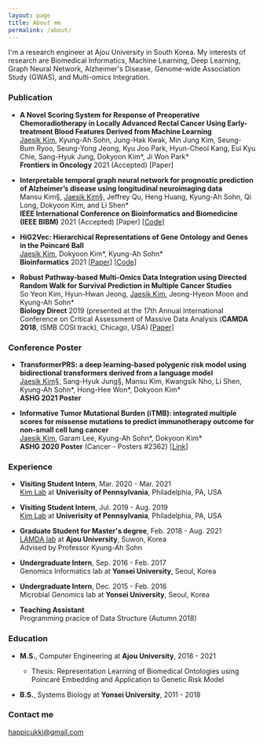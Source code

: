 ```yaml
---
layout: page
title: About me
permalink: /about/
---
```


I'm a research engineer at Ajou University in South Korea. My interests of research are Biomedical Informatics, Machine Learning, Deep Learning, Graph Neural Network, Alzheimer's Disease, Genome-wide Association Study (GWAS), and Multi-omics Integration. 

### Publication
- <b>A Novel Scoring System for Response of Preoperative Chemoradiotherapy in Locally Advanced Rectal Cancer Using Early-treatment Blood Features Derived from Machine Learning</b> \
<ins>Jaesik Kim</ins>, Kyung-Ah Sohn, Jung-Hak Kwak, Min Jung Kim, Seung-Bum Ryoo, Seung-Yong Jeong, Kyu Joo Park, Hyun-Cheol Kang, Eui Kyu Chie, Sang-Hyuk Jung, Dokyoon Kim\*, Ji Won Park\* \
<b>Frontiers in Oncology</b> 2021 (Accepted) [Paper]

- <b>Interpretable temporal graph neural network for prognostic prediction of Alzheimer’s disease using longitudinal neuroimaging data</b> \
Mansu Kim§, <ins>Jaesik Kim</ins>§, Jeffrey Qu, Heng Huang, Kyung-Ah Sohn, Qi Long, Dokyoon Kim, and Li Shen\* \
<b>IEEE International Conference on Bioinformatics and Biomedicine (IEEE BIBM)</b> 2021 (Accepted) [Paper] [[Code](https://github.com/JaesikKim/temporal-GNN)]


- <b>HiG2Vec: Hierarchical Representations of Gene Ontology and Genes in the Poincaré Ball</b> \
<ins>Jaesik Kim</ins>, Dokyoon Kim\*, Kyung-Ah Sohn\* \
<b>Bioinformatics</b> 2021 [[Paper](https://academic.oup.com/bioinformatics/article/37/18/2971/6184857)] [[Code](https://github.com/JaesikKim/HiG2Vec)]

- <b>Robust Pathway-based Multi-Omics Data Integration using Directed Random Walk for Survival Prediction in Multiple Cancer Studies</b> \
So Yeon Kim, Hyun-Hwan Jeong, <ins>Jaesik Kim</ins>, Jeong-Hyeon Moon and Kyung-Ah Sohn\* \
<b>Biology Direct</b> 2019 (presented at the 17th Annual International Conference on Critical Assessment of Massive Data Analysis (<b>CAMDA 2018</b>, ISMB COSI track), Chicago, USA) [[Paper](https://biologydirect.biomedcentral.com/articles/10.1186/s13062-019-0239-8)]

### Conference Poster
- <b>TransformerPRS: a deep learning-based polygenic risk model using bidirectional transformers derived from a language model</b> \
<ins>Jaesik Kim</ins>§, Sang-Hyuk Jung§, Mansu Kim, Kwangsik Nho, Li Shen, Kyung-Ah Sohn\*, Hong-Hee Won\*, Dokyoon Kim\* \
<b>ASHG 2021 Poster</b>

- <b>Informative Tumor Mutational Burden (iTMB): integrated multiple scores for missense mutations to predict immunotherapy outcome for non-small cell lung cancer</b> \
<ins>Jaesik Kim</ins>, Garam Lee, Kyung-Ah Sohn\*, Dokyoon Kim\* \
<b>ASHG 2020 Poster</b> (Cancer - Posters #2362) [[Link](https://www.abstractsonline.com/pp8/#!/9070/presentation/3518)]


### Experience
- <b>Visiting Student Intern</b>, Mar. 2020 - Mar. 2021 \
[Kim Lab](https://www.biomedinfolab.com/) at <b>Univerisity of Pennsylvania</b>, Philadelphia, PA, USA

- <b>Visiting Student Intern</b>, Jul. 2019 - Aug. 2019 \
[Kim Lab](https://www.biomedinfolab.com/) at <b>Univerisity of Pennsylvania</b>, Philadelphia, PA, USA

- <b>Graduate Student for Master's degree</b>, Feb. 2018 - Aug. 2021 \
[LAMDA lab](https://sites.google.com/site/kasohn/group?authuser=0) at <b>Ajou University</b>, Suwon, Korea \
Advised by Professor Kyung-Ah Sohn
  
- <b>Undergraduate Intern</b>, Sep. 2016 - Feb. 2017 \
Genomics Informatics lab at <b>Yonsei University</b>, Seoul, Korea

- <b>Undergraduate Intern</b>, Dec. 2015 - Feb. 2016 \
Microbial Genomics lab at <b>Yonsei University</b>, Seoul, Korea
  
- <b>Teaching Assistant</b> \
Programming pracice of Data Structure (Autumn 2018)

### Education
- <b>M.S.</b>, Computer Engineering at <b>Ajou University</b>, 2018 - 2021
  - Thesis: Representation Learning of Biomedical Ontologies using Poincaré Embedding and Application to Genetic Risk Model
    
- <b>B.S.</b>, Systems Biology at <b>Yonsei University</b>, 2011 - 2018

### Contact me

[happicukki@gmail.com](mailto:happicukki@gmail.com)
